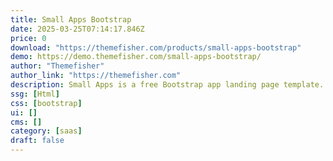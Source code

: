 ```yaml
---
title: Small Apps Bootstrap
date: 2025-03-25T07:14:17.846Z
price: 0
download: "https://themefisher.com/products/small-apps-bootstrap"
demo: https://demo.themefisher.com/small-apps-bootstrap/
author: "Themefisher"
author_link: "https://themefisher.com"
description: Small Apps is a free Bootstrap app landing page template.
ssg: [Html]
css: [bootstrap]
ui: []
cms: []
category: [saas]
draft: false
---
```

